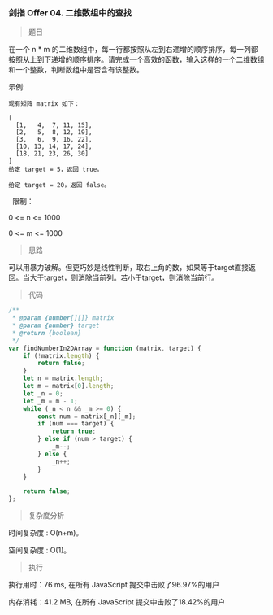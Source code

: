 ### 剑指 Offer 04. 二维数组中的查找

> 题目

在一个 n * m 的二维数组中，每一行都按照从左到右递增的顺序排序，每一列都按照从上到下递增的顺序排序。请完成一个高效的函数，输入这样的一个二维数组和一个整数，判断数组中是否含有该整数。

示例:
```
现有矩阵 matrix 如下：

[
  [1,   4,  7, 11, 15],
  [2,   5,  8, 12, 19],
  [3,   6,  9, 16, 22],
  [10, 13, 14, 17, 24],
  [18, 21, 23, 26, 30]
]
给定 target = 5，返回 true。

给定 target = 20，返回 false。
```
 
限制：

0 <= n <= 1000

0 <= m <= 1000

> 思路

可以用暴力破解。但更巧妙是线性判断，取右上角的数，如果等于target直接返回。当大于target，则消除当前列。若小于target，则消除当前行。

> 代码

```js
/**
 * @param {number[][]} matrix
 * @param {number} target
 * @return {boolean}
 */
var findNumberIn2DArray = function (matrix, target) {
    if (!matrix.length) {
        return false;
    }
    let n = matrix.length;
    let m = matrix[0].length;
    let _n = 0;
    let _m = m - 1;
    while (_n < n && _m >= 0) {
        const num = matrix[_n][_m];
        if (num === target) {
            return true;
        } else if (num > target) {
            _m--;
        } else {
            _n++;
        }
    }

    return false;
};
```

> 复杂度分析

时间复杂度 : O(n+m)。

空间复杂度 : O(1)。

> 执行

执行用时：76 ms, 在所有 JavaScript 提交中击败了96.97%的用户

内存消耗：41.2 MB, 在所有 JavaScript 提交中击败了18.42%的用户